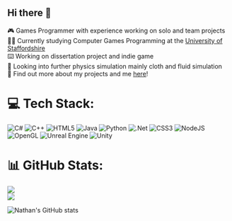 ## Hi there 👋

🎮 Games Programmer with experience working on solo and team projects<br/>
🧑‍🎓 Currently studying Computer Games Programming at the [University of Staffordshire](https://www.staffs.ac.uk/course/computer-games-programming-bsc)<br/>
⌨️ Working on dissertation project and indie game<br/>
💭 Looking into further physics simulation mainly cloth and fluid simulation<br/>
📖 Find out more about my projects and me [here](https://frumpyyy.github.io/index.html#about)!<br/>

# 💻 Tech Stack:
![C#](https://img.shields.io/badge/c%23-%23239120.svg?style=for-the-badge&logo=csharp&logoColor=white) ![C++](https://img.shields.io/badge/c++-%2300599C.svg?style=for-the-badge&logo=c%2B%2B&logoColor=white) ![HTML5](https://img.shields.io/badge/html5-%23E34F26.svg?style=for-the-badge&logo=html5&logoColor=white) ![Java](https://img.shields.io/badge/java-%23ED8B00.svg?style=for-the-badge&logo=openjdk&logoColor=white) ![Python](https://img.shields.io/badge/python-3670A0?style=for-the-badge&logo=python&logoColor=ffdd54) ![.Net](https://img.shields.io/badge/.NET-5C2D91?style=for-the-badge&logo=.net&logoColor=white) ![CSS3](https://img.shields.io/badge/css3-%231572B6.svg?style=for-the-badge&logo=css3&logoColor=white) ![NodeJS](https://img.shields.io/badge/node.js-6DA55F?style=for-the-badge&logo=node.js&logoColor=white) ![OpenGL](https://img.shields.io/badge/OpenGL-white?logo=OpenGL&style=for-the-badge) ![Unreal Engine](https://img.shields.io/badge/unrealengine-%23313131.svg?style=for-the-badge&logo=unrealengine&logoColor=white) ![Unity](https://img.shields.io/badge/unity-%23000000.svg?style=for-the-badge&logo=unity&logoColor=white)
# 📊 GitHub Stats:
![](https://github-readme-stats.vercel.app/api?username=frumpyyy&theme=dark&hide_border=true&include_all_commits=false&count_private=false)<br/>
![](https://github-readme-stats.vercel.app/api/top-langs/?username=frumpyyy&theme=dark&hide_border=true&include_all_commits=false&count_private=false&layout=compact)


![Nathan's GitHub stats](https://github-readme-stats-pink-five-42.vercel.app/api?username=frumpyyy&show_icons=true&hide_rank=true&hide=stars,prs,issues&theme=blueberry)

